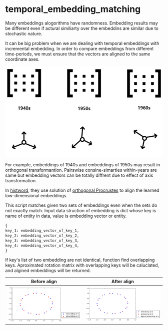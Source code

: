 # temporal_embedding_matching

Many embeddings alogorithms have randomness. Embedding results may be different even if actural similiarty over the embeddins are similar due to stochastic nature.

It can be big problem when we are dealing with temporal embeddings with incremental embedding. In order to compare embeddings from different time-periods, we must ensure that the vectors are aligned to the same coordinate axes.


![alt text](public/example.png)

For example, embeddings of 1940s and embeddings of 1950s may result in orthogonal transformantion. Pairswise consine-simarties within-years are same but embedding vectors can be totally diffrent due to effect of axis transformation.

In [histword](https://arxiv.org/abs/1605.09096), they use solution of [orthogonal Procrustes](https://en.wikipedia.org/wiki/Orthogonal_Procrustes_problem) to align the
learned low-dimensional embeddings.


This script matches given two sets of embeddings even when the sets do not exactly match. 
Input data struction of embedding is dict whose key is name of entity in data, value is embedding vector or entity.
```
{
key_1: embedding_vector_of_key_1,
key_2: embedding_vector_of_key_2,
key_3: embedding_vector_of_key_3,
key_4: embedding_vector_of_key_4,
}
 ```
If key's list of two embedding are not identical, function find overlapping keys. Aproximated rotation matrix
with overlapping keys will be caluclated, and algined embeddings will be returned.

Before align           |  After align
:-------------------------:|:-------------------------:
![](public/example_before.png)  |  ![](public/example_after.png)
